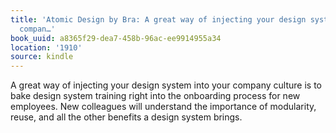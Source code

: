 ```yaml
---
title: 'Atomic Design by Bra: A great way of injecting your design system into your
  compan…'
book_uuid: a8365f29-dea7-458b-96ac-ee9914955a34
location: '1910'
source: kindle
---
```


A great way of injecting your design system into your company culture is to bake design system training right into the onboarding process for new employees. New colleagues will understand the importance of modularity, reuse, and all the other benefits a design system brings.